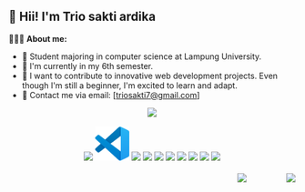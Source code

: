 ## 👋 Hii! I'm Trio sakti ardika

👨🏻‍💻 **About me:**
- 🔰 Student majoring in computer science at Lampung University.
- 🎯 I'm currently in my 6th semester.
- 🚧 I want to contribute to innovative web development projects. Even though I'm still a beginner, I'm excited to learn and adapt.
- 📮 Contact me via email: [triosakti7@gmail.com]



<!-- INTEREST SECTION -->
<p align="center">
  <img src="https://i.imgur.com/ozEwbHs.gif">
</p>

<p align="center">
  <!-- Logo utama tools -->
  <img src="https://www.vectorlogo.zone/logos/python/python-icon.svg" width="60">
  <img src="https://raw.githubusercontent.com/github/explore/80688e429a7d4ef2fca1e82350fe8e3517d3494d/topics/visual-studio-code/visual-studio-code.png" width="60">
  <img src="https://www.vectorlogo.zone/logos/microsoft/microsoft-icon.svg" width="60">
  <img src="https://www.vectorlogo.zone/logos/github/github-icon.svg" width="60">

  <!-- Logo tambahan -->
  <img src="https://www.vectorlogo.zone/logos/laravel/laravel-icon.svg" width="60">
  <img src="https://www.vectorlogo.zone/logos/mysql/mysql-icon.svg" width="60">
  <img src="https://www.vectorlogo.zone/logos/javascript/javascript-icon.svg" width="60">
  <img src="https://www.vectorlogo.zone/logos/w3_html5/w3_html5-icon.svg" width="60">
  <img src="https://www.vectorlogo.zone/logos/w3_css/w3_css-icon.svg" width="60">
  <img src="https://www.vectorlogo.zone/logos/tailwindcss/tailwindcss-icon.svg" width="60">
</p>

<h4 align="right">
  <table>
    <tr>
      <img src="https://c.tenor.com/SOVMSXmWB1kAAAAi/tony-star-jumping.gif" width="70">
      &nbsp;&nbsp;&nbsp;&nbsp;&nbsp;&nbsp;&nbsp;&nbsp;&nbsp;&nbsp;&nbsp;&nbsp;&nbsp;&nbsp;&nbsp;&nbsp;&nbsp;&nbsp;&nbsp;
      <img src="https://c.tenor.com/XSbD902n1fwAAAAi/rennen-fast.gif" width="50">
    </tr>
  </table>
</h4>

 
